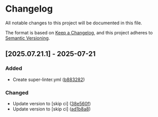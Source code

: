# Changelog

All notable changes to this project will be documented in this file.

The format is based on [Keep a Changelog](https://keepachangelog.com/en/1.0.0/),
and this project adheres to [Semantic Versioning](https://semver.org/spec/v2.0.0.html).

## [2025.07.21.1] - 2025-07-21

### Added

* Create super-linter.yml ([b883282](https://github.com/N6REJ/mod_bearslivesearch/commit/b883282))

### Changed

* Update version to  [skip ci] ([38e560f](https://github.com/N6REJ/mod_bearslivesearch/commit/38e560f))
* Update version to  [skip ci] ([ad1b8a8](https://github.com/N6REJ/mod_bearslivesearch/commit/ad1b8a8))


